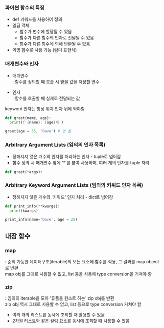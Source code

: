 ### 파이썬 함수의 특징
* def 키워드를 사용하여 정의  
* 일급 객체
  * 함수가 변수에 할당될 수 있음  
  * 함수가 다른 함수의 인자로 전달될 수 있음  
  * 함수가 다른 함수에 의해 반환될 수 있음  
* 익명 함수로 사용 가능 (람다 표현식)  

### 매개변수와 인자  
* 매개변수  
: 함수를 정의할 때 호출 시 받을 값을 저장할 변수    

* 인자  
: 함수를 호출할 때 실제로 전달되는 값  

keyword 인자는 항상 위치 인자 뒤에 와야함  
```python
def greet(name, age):
  print(f'{name}: {age}세')

greet(age = 35, 'Dave') # 안 됨
```  

### Arbitrary Argument Lists (임의의 인자 목록)  
* 정해지지 않은 개수의 인자를 처리하는 인자 - tuple로 넘어감  
* 함수 정의 시 매개변수 앞에 '*'를 붙여 사용하며, 여러 개의 인자를 tuple 처리  

```python
def greet(*args):
```

### Arbitrary Keyword Argument Lists (임의의 키워드 인자 목록)  
* 정해지지 않은 개수의 '키워드' 인자 처리 - dict로 넘어감  
```python
def print_info(**kwargs):
  print(kwargs)  

print_info(name='Dave', age = 25)
```

## 내장 함수  
### map  
: 순회 가능한 데이터구조(iterable)의 모든 요소에 함수를 적용, 그 결과를 map object로 반환  
map obj를 그대로 사용할 수 없고, list 등을 사용해 type conversion을 거쳐야 함  

### zip  
: 임의의 iterable을 모아 '튜플을 원소로 하는' zip obj를 반환  
zip obj 역시 그대로 사용할 수 없고, list 등으로 type conversion 거쳐야 함  
* 여러 개의 리스트를 동시에 조회할 때 활용할 수 있음  
* 2차원 리스트와 같은 컬럼 요소를 동시에 조회할 때 사용할 수 있음  

